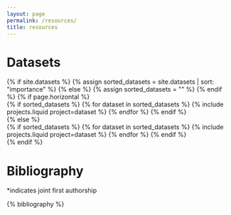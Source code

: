 ```yaml
---
layout: page
permalink: /resources/
title: resources
---
```


# Datasets
<div class="datasets">
  {% if site.datasets %}
    {% assign sorted_datasets = site.datasets | sort: "importance" %}
  {% else %}
    {% assign sorted_datasets = "" %}
  {% endif %}
  {% if page.horizontal %}
    <div class="container">
      <div class="row row-cols-1 row-cols-md-2">
        {% if sorted_datasets %}
          {% for dataset in sorted_datasets %}
            {% include projects.liquid project=dataset %}
          {% endfor %}
        {% endif %}
      </div>
    </div>
  {% else %}
    <div class="row row-cols-1 row-cols-md-3">
      {% if sorted_datasets %}
        {% for dataset in sorted_datasets %}
          {% include projects.liquid project=dataset %}
        {% endfor %}
      {% endif %}
    </div>
  {% endif %}
</div>

# Bibliography

<!-- _pages/publications.md -->
<div class="publications">
<p>*indicates joint first authorship</p>
{% bibliography %}

</div>